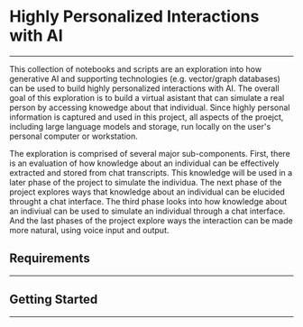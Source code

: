 # Highly Personalized Interactions with AI
---
This collection of notebooks and scripts are an exploration into how generative AI and supporting technologies (e.g. vector/graph databases) can be used to build highly personalized interactions with AI. The overall goal of this exploration is to build a virtual asistant that can simulate a real person by accessing knowedge about that individual. Since highly personal information is captured and used in this project, all aspects of the proejct, including large language models and storage, run locally on the user's personal computer or workstation.

The exploration is comprised of several major sub-components. First, there is an evaluation of how knowledge about an individual can be effectively extracted and stored from chat transcripts. This knowledge will be used in a later phase of the project to simulate the individua. The next phase of the project explores ways that knowledge about an individual can be elucided throught a chat interface. The third phase looks into how knowledge about an indiviual can be used to simulate an individual through a chat interface. And the last phases of the project explore ways the interaction can be made more natural, using voice input and output.

## Requirements
---


## Getting Started
---

